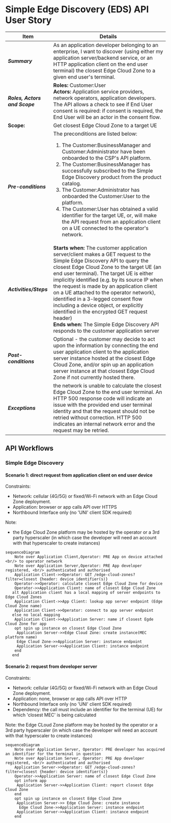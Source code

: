 # Simple Edge Discovery (EDS) API User Story

| **Item** | **Details** |
| ---- | ------- |
| ***Summary*** | As an application developer belonging to an enterprise, I want to discover (using either my application server/backend service, or an HTTP application client on the end user terminal) the closest Edge Cloud Zone to a given end user's terminal. |
| ***Roles, Actors and Scope*** | **Roles:** Customer:User<br> **Actors:** Application service providers, network operators, application developers. The API allows a check to see if End User consent is required: if consent is required, the End User will be an actor in the consent flow. <br>
 **Scope:** | Get closest Edge Cloud Zone to a target UE |
| ***Pre-conditions*** |The preconditions are listed below:<br><ol><li>The Customer:BusinessManager and Customer:Administrator have been onboarded to the CSP's API platform.</li><li>The Customer:BusinessManager has successfully subscribed to the Simple Edge Discovery product from the product catalog.</li><li>The Customer:Administrator has onboarded the Customer:User to the platform.</li><li>The Customer:User has obtained a valid identifier for the target UE, or, will make the API request from an application client on a UE connected to the operator's network.</li>|
| ***Activities/Steps*** | **Starts when:** The customer application server/client makes a GET request to the Simple Edge Discovery  API to query the closest Edge Cloud Zone to the target UE (an end user terminal). The target UE is either implicitly identified (e.g. by its source IP when the request is made by an application client on a UE attached to the operator network), identified in a 3-legged consent flow including a device object, or explicitly identified in the encrypted GET request header)<br>**Ends when:** The Simple Edge Discovery API responds to the customer application server|client . |
| ***Post-conditions*** | Optional - the customer may decide to act upon the information by connecting the end user application client to the application server instance hosted at the closest Edge Cloud Zone, and/or spin up an application server instance at that closest Edge Cloud Zone if not currently hosted there.  |
| ***Exceptions*** | the network is unable to calculate the closest Edge Cloud Zone to the end user terminal. An HTTP 500 response code will indicate an issue with the provided end user terminal identity and that the request should not be retried without correction. HTTP 500 indicates an internal network error and the request may be retried.   |

## API Workflows
### Simple Edge Discovery
#### Scenario 1: direct request from application client on end user device

Constraints:
- Network: cellular (4G/5G) or fixed/Wi-Fi network with an Edge Cloud Zone deployment.
- Application: browser or app calls API over HTTPS
- Northbound Interface only (no 'UNI' client SDK required) 

Note:
- the Edge Cloud Zone platform may be hosted by the operator or a 3rd party hyperscaler (in which case the developer will need an account with that hyperscaler to create instances)


```mermaid
sequenceDiagram
    Note over Application Client,Operator: PRE App on device attached <br/> to operator network
    Note over Application Server,Operator: PRE App developer registered, <br/> authenticated and authorised
    Application Client->>Operator: GET /edge-cloud-zones?filter=closest {header: device identifier(s)}
    Operator->>Operator: calculate closest Edge Cloud Zone for device
    Operator->>Application Client: name of closest Edge Cloud Zone
   alt Application client has a local mapping of server endpoints to Edge Cloud Zones
    Application Client->>App Client: lookup app server endpoint (Edge Cloud Zone name)
    Application Client->>Operator: connect to app server endpoint
   else no local mapping
    Application Client->>Application Server: name if closest Egde Cloud Zone for app
    opt spin up instance on closest Edge Cloud Zone
     Application Server->>Edge Cloud Zone: create instance(MEC platform name)
     Edge Cloud Zone->>Application Server: instance endpoint
     Application Server->>Application Client: instance endpoint
    end
   end
```
#### Scenario 2: request from developer server

Constraints:
- Network: cellular (4G/5G) or fixed/Wi-Fi network with an Edge Cloud Zone deployment.
- Application: none, browser or app calls API over HTTP
- Northbound Interface only (no 'UNI' client SDK required)
- Dependency: the call must include an identifier for the terminal (UE) for which 'closest MEC' is being calculated

Note: the Edge CLoud Zone platform may be hosted by the operator or a 3rd party hyperscaler (in which case the developer will need an account with that hyperscaler to create instances)

```mermaid
sequenceDiagram
    Note over Application Server, Operator: PRE developer has acquired an identifier for the terminal in question
    Note over Application Server, Operator: PRE App developer registered, <br/> authenticated and authorised
    Application Server->>Operator: GET /edge-cloud-zones?filter=closest {header: device identifier(s)}
    Operator->>Application Server: name of closest Edge Cloud Zone
    opt inform app
     Application Server->>Application Client: report closest Edge Cloud Zone
    end
    opt spin up instance on closest Edge Cloud Zone
     Application Server->> Edge Cloud Zone: create instance
      Edge Cloud Zone->>Application Server: instance endpoint
     Application Server->>Application Client: instance endpoint
    end
```
